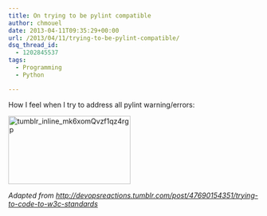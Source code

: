 ```yaml
---
title: On trying to be pylint compatible
author: chmouel
date: 2013-04-11T09:35:29+00:00
url: /2013/04/11/trying-to-be-pylint-compatible/
dsq_thread_id:
  - 1202845537
tags:
  - Programming
  - Python

---
```

How I feel when I try to address all pylint warning/errors:

[<img loading="lazy" class="aligncenter size-full wp-image-612" alt="tumblr_inline_mk6xomQvzf1qz4rgp" src="/wp-content/uploads/2013/04/tumblr_inline_mk6xomQvzf1qz4rgp.gif" width="245" height="137" />][1]

 

_Adapted from <http://devopsreactions.tumblr.com/post/47690154351/trying-to-code-to-w3c-standards>_

 [1]: /wp-content/uploads/2013/04/tumblr_inline_mk6xomQvzf1qz4rgp.gif